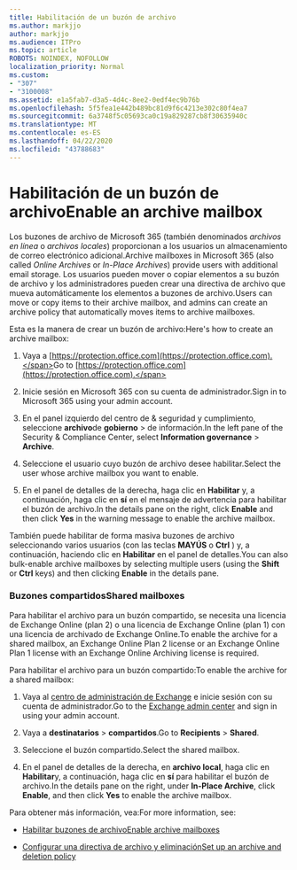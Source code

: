 ```yaml
---
title: Habilitación de un buzón de archivo
ms.author: markjjo
author: markjjo
ms.audience: ITPro
ms.topic: article
ROBOTS: NOINDEX, NOFOLLOW
localization_priority: Normal
ms.custom:
- "307"
- "3100008"
ms.assetid: e1a5fab7-d3a5-4d4c-8ee2-0edf4ec9b76b
ms.openlocfilehash: 5f5fea1e442b489bc81d9f6c4213e302c80f4ea7
ms.sourcegitcommit: 6a3748f5c05693ca0c19a829287cb8f30635940c
ms.translationtype: MT
ms.contentlocale: es-ES
ms.lasthandoff: 04/22/2020
ms.locfileid: "43788683"
---
```

# <a name="enable-an-archive-mailbox"></a><span data-ttu-id="d525d-102">Habilitación de un buzón de archivo</span><span class="sxs-lookup"><span data-stu-id="d525d-102">Enable an archive mailbox</span></span>

<span data-ttu-id="d525d-103">Los buzones de archivo de Microsoft 365 (también denominados *archivos en línea* o *archivos locales*) proporcionan a los usuarios un almacenamiento de correo electrónico adicional.</span><span class="sxs-lookup"><span data-stu-id="d525d-103">Archive mailboxes in Microsoft 365 (also called *Online Archives* or *In-Place Archives*) provide users with additional email storage.</span></span> <span data-ttu-id="d525d-104">Los usuarios pueden mover o copiar elementos a su buzón de archivo y los administradores pueden crear una directiva de archivo que mueva automáticamente los elementos a buzones de archivo.</span><span class="sxs-lookup"><span data-stu-id="d525d-104">Users can move or copy items to their archive mailbox, and admins can create an archive policy that automatically moves items to archive mailboxes.</span></span>
  
<span data-ttu-id="d525d-105">Esta es la manera de crear un buzón de archivo:</span><span class="sxs-lookup"><span data-stu-id="d525d-105">Here's how to create an archive mailbox:</span></span>
  
1. <span data-ttu-id="d525d-106">Vaya a [https://protection.office.com](https://protection.office.com).</span><span class="sxs-lookup"><span data-stu-id="d525d-106">Go to [https://protection.office.com](https://protection.office.com).</span></span>

2. <span data-ttu-id="d525d-107">Inicie sesión en Microsoft 365 con su cuenta de administrador.</span><span class="sxs-lookup"><span data-stu-id="d525d-107">Sign in to Microsoft 365 using your admin account.</span></span>

3. <span data-ttu-id="d525d-108">En el panel izquierdo del centro de &amp; seguridad y cumplimiento, seleccione **archivo**de **gobierno** \> de información.</span><span class="sxs-lookup"><span data-stu-id="d525d-108">In the left pane of the Security &amp; Compliance Center, select **Information governance** \> **Archive**.</span></span>

4. <span data-ttu-id="d525d-109">Seleccione el usuario cuyo buzón de archivo desee habilitar.</span><span class="sxs-lookup"><span data-stu-id="d525d-109">Select the user whose archive mailbox you want to enable.</span></span>

5. <span data-ttu-id="d525d-110">En el panel de detalles de la derecha, haga clic en **Habilitar** y, a continuación, haga clic en **sí** en el mensaje de advertencia para habilitar el buzón de archivo.</span><span class="sxs-lookup"><span data-stu-id="d525d-110">In the details pane on the right, click **Enable** and then click **Yes** in the warning message to enable the archive mailbox.</span></span>

<span data-ttu-id="d525d-111">También puede habilitar de forma masiva buzones de archivo seleccionando varios usuarios (con las teclas **MAYÚS** o **Ctrl** ) y, a continuación, haciendo clic en **Habilitar** en el panel de detalles.</span><span class="sxs-lookup"><span data-stu-id="d525d-111">You can also bulk-enable archive mailboxes by selecting multiple users (using the **Shift** or **Ctrl** keys) and then clicking **Enable** in the details pane.</span></span>
  
### <a name="shared-mailboxes"></a><span data-ttu-id="d525d-112">Buzones compartidos</span><span class="sxs-lookup"><span data-stu-id="d525d-112">Shared mailboxes</span></span>

<span data-ttu-id="d525d-113">Para habilitar el archivo para un buzón compartido, se necesita una licencia de Exchange Online (plan 2) o una licencia de Exchange Online (plan 1) con una licencia de archivado de Exchange Online.</span><span class="sxs-lookup"><span data-stu-id="d525d-113">To enable the archive for a shared mailbox, an Exchange Online Plan 2 license or an Exchange Online Plan 1 license with an Exchange Online Archiving license is required.</span></span>  

<span data-ttu-id="d525d-114">Para habilitar el archivo para un buzón compartido:</span><span class="sxs-lookup"><span data-stu-id="d525d-114">To enable the archive for a shared mailbox:</span></span>

1. <span data-ttu-id="d525d-115">Vaya al [centro de administración de Exchange](https://outlook.office365.com/ecp) e inicie sesión con su cuenta de administrador.</span><span class="sxs-lookup"><span data-stu-id="d525d-115">Go to the [Exchange admin center](https://outlook.office365.com/ecp) and sign in using your admin account.</span></span>

2. <span data-ttu-id="d525d-116">Vaya a **destinatarios** > **compartidos**.</span><span class="sxs-lookup"><span data-stu-id="d525d-116">Go to **Recipients** > **Shared**.</span></span>

3. <span data-ttu-id="d525d-117">Seleccione el buzón compartido.</span><span class="sxs-lookup"><span data-stu-id="d525d-117">Select the shared mailbox.</span></span>

4. <span data-ttu-id="d525d-118">En el panel de detalles de la derecha, en **archivo local**, haga clic en **Habilitar**y, a continuación, haga clic en **sí** para habilitar el buzón de archivo.</span><span class="sxs-lookup"><span data-stu-id="d525d-118">In the details pane on the right, under **In-Place Archive**, click **Enable**, and then click **Yes** to enable the archive mailbox.</span></span>

<span data-ttu-id="d525d-119">Para obtener más información, vea:</span><span class="sxs-lookup"><span data-stu-id="d525d-119">For more information, see:</span></span>
  
- [<span data-ttu-id="d525d-120">Habilitar buzones de archivo</span><span class="sxs-lookup"><span data-stu-id="d525d-120">Enable archive mailboxes</span></span>](https://docs.microsoft.com/office365/securitycompliance/enable-archive-mailboxes)

- [<span data-ttu-id="d525d-121">Configurar una directiva de archivo y eliminación</span><span class="sxs-lookup"><span data-stu-id="d525d-121">Set up an archive and deletion policy</span></span>](https://docs.microsoft.com//office365/securitycompliance/set-up-an-archive-and-deletion-policy-for-mailboxes)
